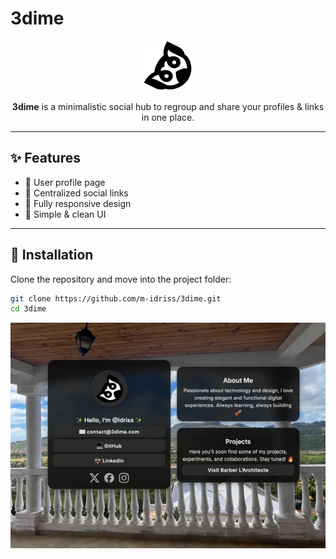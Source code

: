 # 3dime

<p style="text-align:center">
  <img src="assets/logo.png" alt="3dime Logo" width="80" height="80"/>
</p>

<p style="text-align:center">
  <b>3dime</b> is a minimalistic social hub to regroup and share your profiles & links in one place.
</p>

---

## ✨ Features

- 👤 User profile page
- 🔗 Centralized social links
- 📱 Fully responsive design
- 🎨 Simple & clean UI

---

## 🚀 Installation

Clone the repository and move into the project folder:

```bash
git clone https://github.com/m-idriss/3dime.git
cd 3dime
```
![screen.png](assets/screen.png)